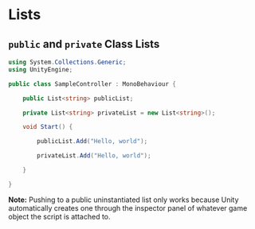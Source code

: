 # Lists

## `public` and `private` Class Lists

```csharp
using System.Collections.Generic;
using UnityEngine;

public class SampleController : MonoBehaviour {

    public List<string> publicList;

    private List<string> privateList = new List<string>();

    void Start() {

        publicList.Add("Hello, world");

        privateList.Add("Hello, world");

    }

}
```

**Note:** Pushing to a public uninstantiated list only works because Unity automatically creates one through the inspector panel of whatever game object the script is attached to.
